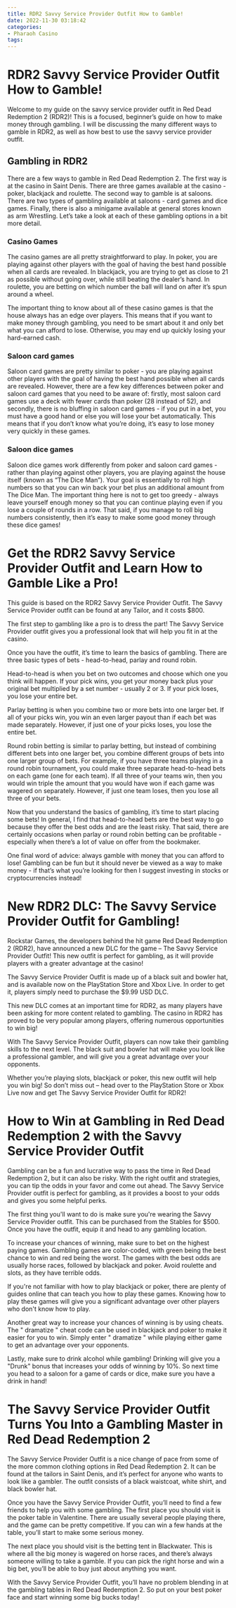 ```yaml
---
title: RDR2 Savvy Service Provider Outfit How to Gamble!
date: 2022-11-30 03:18:42
categories:
- Pharaoh Casino
tags:
---
```



#  RDR2 Savvy Service Provider Outfit How to Gamble!

Welcome to my guide on the savvy service provider outfit in Red Dead Redemption 2 (RDR2)! This is a focused, beginner’s guide on how to make money through gambling. I will be discussing the many different ways to gamble in RDR2, as well as how best to use the savvy service provider outfit.

## Gambling in RDR2

There are a few ways to gamble in Red Dead Redemption 2. The first way is at the casino in Saint Denis. There are three games available at the casino - poker, blackjack and roulette. The second way to gamble is at saloons. There are two types of gambling available at saloons - card games and dice games. Finally, there is also a minigame available at general stores known as arm Wrestling. Let’s take a look at each of these gambling options in a bit more detail.

### Casino Games

The casino games are all pretty straightforward to play. In poker, you are playing against other players with the goal of having the best hand possible when all cards are revealed. In blackjack, you are trying to get as close to 21 as possible without going over, while still beating the dealer’s hand. In roulette, you are betting on which number the ball will land on after it’s spun around a wheel.

The important thing to know about all of these casino games is that the house always has an edge over players. This means that if you want to make money through gambling, you need to be smart about it and only bet what you can afford to lose. Otherwise, you may end up quickly losing your hard-earned cash.

### Saloon card games

Saloon card games are pretty similar to poker - you are playing against other players with the goal of having the best hand possible when all cards are revealed. However, there are a few key differences between poker and saloon card games that you need to be aware of: firstly, most saloon card games use a deck with fewer cards than poker (28 instead of 52), and secondly, there is no bluffing in saloon card games - if you put in a bet, you must have a good hand or else you will lose your bet automatically. This means that if you don’t know what you’re doing, it’s easy to lose money very quickly in these games.

### Saloon dice games

Saloon dice games work differently from poker and saloon card games - rather than playing against other players, you are playing against the house itself (known as “The Dice Man”). Your goal is essentially to roll high numbers so that you can win back your bet plus an additional amount from The Dice Man. The important thing here is not to get too greedy - always leave yourself enough money so that you can continue playing even if you lose a couple of rounds in a row. That said, if you manage to roll big numbers consistently, then it’s easy to make some good money through these dice games!

#  Get the RDR2 Savvy Service Provider Outfit and Learn How to Gamble Like a Pro!

This guide is based on the RDR2 Savvy Service Provider Outfit. The Savvy Service Provider outfit can be found at any Tailor, and it costs $800.

The first step to gambling like a pro is to dress the part! The Savvy Service Provider outfit gives you a professional look that will help you fit in at the casino.

Once you have the outfit, it’s time to learn the basics of gambling. There are three basic types of bets - head-to-head, parlay and round robin.


Head-to-head is when you bet on two outcomes and choose which one you think will happen. If your pick wins, you get your money back plus your original bet multiplied by a set number - usually 2 or 3. If your pick loses, you lose your entire bet.


Parlay betting is when you combine two or more bets into one larger bet. If all of your picks win, you win an even larger payout than if each bet was made separately. However, if just one of your picks loses, you lose the entire bet.


Round robin betting is similar to parlay betting, but instead of combining different bets into one larger bet, you combine different groups of bets into one larger group of bets. For example, if you have three teams playing in a round robin tournament, you could make three separate head-to-head bets on each game (one for each team). If all three of your teams win, then you would win triple the amount that you would have won if each game was wagered on separately. However, if just one team loses, then you lose all three of your bets.


Now that you understand the basics of gambling, it’s time to start placing some bets! In general, I find that head-to-head bets are the best way to go because they offer the best odds and are the least risky. That said, there are certainly occasions when parlay or round robin betting can be profitable - especially when there’s a lot of value on offer from the bookmaker.


One final word of advice: always gamble with money that you can afford to lose! Gambling can be fun but it should never be viewed as a way to make money - if that’s what you’re looking for then I suggest investing in stocks or cryptocurrencies instead!

#  New RDR2 DLC: The Savvy Service Provider Outfit for Gambling!

Rockstar Games, the developers behind the hit game Red Dead Redemption 2 (RDR2), have announced a new DLC for the game – The Savvy Service Provider Outfit! This new outfit is perfect for gambling, as it will provide players with a greater advantage at the casino!

The Savvy Service Provider Outfit is made up of a black suit and bowler hat, and is available now on the PlayStation Store and Xbox Live. In order to get it, players simply need to purchase the $9.99 USD DLC.

This new DLC comes at an important time for RDR2, as many players have been asking for more content related to gambling. The casino in RDR2 has proved to be very popular among players, offering numerous opportunities to win big!

With The Savvy Service Provider Outfit, players can now take their gambling skills to the next level. The black suit and bowler hat will make you look like a professional gambler, and will give you a great advantage over your opponents.

Whether you’re playing slots, blackjack or poker, this new outfit will help you win big! So don’t miss out – head over to the PlayStation Store or Xbox Live now and get The Savvy Service Provider Outfit for RDR2!

#  How to Win at Gambling in Red Dead Redemption 2 with the Savvy Service Provider Outfit

Gambling can be a fun and lucrative way to pass the time in Red Dead Redemption 2, but it can also be risky. With the right outfit and strategies, you can tip the odds in your favor and come out ahead. The Savvy Service Provider outfit is perfect for gambling, as it provides a boost to your odds and gives you some helpful perks.

The first thing you'll want to do is make sure you're wearing the Savvy Service Provider outfit. This can be purchased from the Stables for $500. Once you have the outfit, equip it and head to any gambling location.

To increase your chances of winning, make sure to bet on the highest paying games. Gambling games are color-coded, with green being the best chance to win and red being the worst. The games with the best odds are usually horse races, followed by blackjack and poker. Avoid roulette and slots, as they have terrible odds.

If you're not familiar with how to play blackjack or poker, there are plenty of guides online that can teach you how to play these games. Knowing how to play these games will give you a significant advantage over other players who don't know how to play.

Another great way to increase your chances of winning is by using cheats. The " dramatize " cheat code can be used in blackjack and poker to make it easier for you to win. Simply enter " dramatize " while playing either game to get an advantage over your opponents.

Lastly, make sure to drink alcohol while gambling! Drinking will give you a "Drunk" bonus that increases your odds of winning by 10%. So next time you head to a saloon for a game of cards or dice, make sure you have a drink in hand!

#  The Savvy Service Provider Outfit Turns You Into a Gambling Master in Red Dead Redemption 2

The Savvy Service Provider Outfit is a nice change of pace from some of the more common clothing options in Red Dead Redemption 2. It can be found at the tailors in Saint Denis, and it’s perfect for anyone who wants to look like a gambler. The outfit consists of a black waistcoat, white shirt, and black bowler hat.

Once you have the Savvy Service Provider Outfit, you’ll need to find a few friends to help you with some gambling. The first place you should visit is the poker table in Valentine. There are usually several people playing there, and the game can be pretty competitive. If you can win a few hands at the table, you’ll start to make some serious money.

The next place you should visit is the betting tent in Blackwater. This is where all the big money is wagered on horse races, and there’s always someone willing to take a gamble. If you can pick the right horse and win a big bet, you’ll be able to buy just about anything you want.

With the Savvy Service Provider Outfit, you’ll have no problem blending in at the gambling tables in Red Dead Redemption 2. So put on your best poker face and start winning some big bucks today!